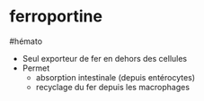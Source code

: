 # ferroportine
#hémato 


- Seul exporteur de fer en dehors des cellules 
- Permet 
    - absorption intestinale (depuis entérocytes) 
    - recyclage du fer depuis les macrophages 

